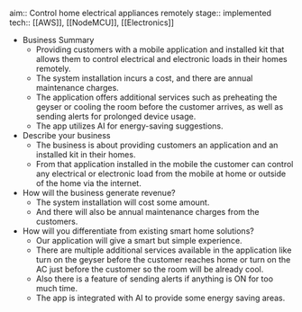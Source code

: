 aim:: Control home electrical appliances remotely
stage:: implemented
tech:: [[AWS]], [[NodeMCU]], [[Electronics]]

- Business Summary
	- Providing customers with a mobile application and installed kit that allows them to control electrical and electronic loads in their homes remotely.
	- The system installation incurs a cost, and there are annual maintenance charges.
	- The application offers additional services such as preheating the geyser or cooling the room before the customer arrives, as well as sending alerts for prolonged device usage.
	- The app utilizes AI for energy-saving suggestions.
- Describe your business
	- The business is about providing customers an application and an installed kit in their homes.
	- From that application installed in the mobile the customer can control any electrical or electronic load from the mobile at home or outside of the home via the internet.
- How will the business generate revenue?
	- The system installation will cost some amount.
	- And there will also be annual maintenance charges from the customers.
- How will you differentiate from existing smart home solutions?
	- Our application will give a smart but simple experience.
	- There are multiple additional services available in the application like turn on the geyser before the customer reaches home or turn on the AC just before the customer so the room will be already cool.
	- Also there is a feature of sending alerts if anything is ON for too much time.
	- The app is integrated with AI to provide some energy saving areas.